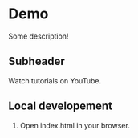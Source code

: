 # Demo

Some description!

## Subheader

Watch tutorials on YouTube.

## Local developement

1. Open index.html in your browser.